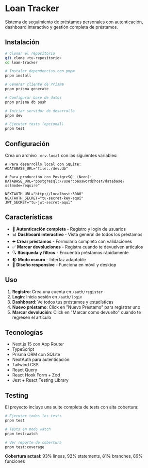 # Loan Tracker

Sistema de seguimiento de préstamos personales con autenticación, dashboard interactivo y gestión completa de préstamos.

## Instalación

```bash
# Clonar el repositorio
git clone <tu-repositorio>
cd loan-tracker

# Instalar dependencias con pnpm
pnpm install

# Generar cliente de Prisma
pnpm prisma generate

# Configurar base de datos
pnpm prisma db push

# Iniciar servidor de desarrollo
pnpm dev

# Ejecutar tests (opcional)
pnpm test
```

## Configuración

Crea un archivo `.env.local` con las siguientes variables:

```env
# Para desarrollo local con SQLite:
#DATABASE_URL="file:./dev.db"

# Para producción con PostgreSQL (Neon):
DATABASE_URL="postgresql://user:password@host/database?sslmode=require"

NEXTAUTH_URL="http://localhost:3000"
NEXTAUTH_SECRET="tu-secret-key-aqui"
JWT_SECRET="tu-jwt-secret-aqui"
```

## Características

- 🔐 **Autenticación completa** - Registro y login de usuarios
- 📊 **Dashboard interactivo** - Vista general de todos los préstamos
- ➕ **Crear préstamos** - Formulario completo con validaciones
- ✅ **Marcar devoluciones** - Registra cuando te devuelven artículos
- 🔍 **Búsqueda y filtros** - Encuentra préstamos rápidamente
- 🌓 **Modo oscuro** - Interfaz adaptable
- 📱 **Diseño responsive** - Funciona en móvil y desktop

## Uso

1. **Registro**: Crea una cuenta en `/auth/register`
2. **Login**: Inicia sesión en `/auth/login`
3. **Dashboard**: Ve todos tus préstamos y estadísticas
4. **Nuevo préstamo**: Click en "Nuevo Préstamo" para registrar uno
5. **Marcar devolución**: Click en "Marcar como devuelto" cuando te regresen el artículo

## Tecnologías

- Next.js 15 con App Router
- TypeScript
- Prisma ORM con SQLite
- NextAuth para autenticación
- Tailwind CSS
- React Query
- React Hook Form + Zod
- Jest + React Testing Library

## Testing

El proyecto incluye una suite completa de tests con alta cobertura:

```bash
# Ejecutar todos los tests
pnpm test

# Tests en modo watch
pnpm test:watch

# Ver reporte de cobertura
pnpm test:coverage
```

**Cobertura actual**: 93% líneas, 92% statements, 81% branches, 89% funciones